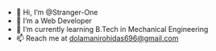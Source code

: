 - 👋 Hi, I’m @Stranger-One
- 👀 I’m a Web Developer 
- 🌱 I’m currently learning B.Tech in Mechanical Engineering
- 📫 Reach me at dolamanirohidas696@gmail.com

<!---
Stranger-One/Stranger-One is a ✨ special ✨ repository because its `README.md` (this file) appears on your GitHub profile.
You can click the Preview link to take a look at your changes.
--->
